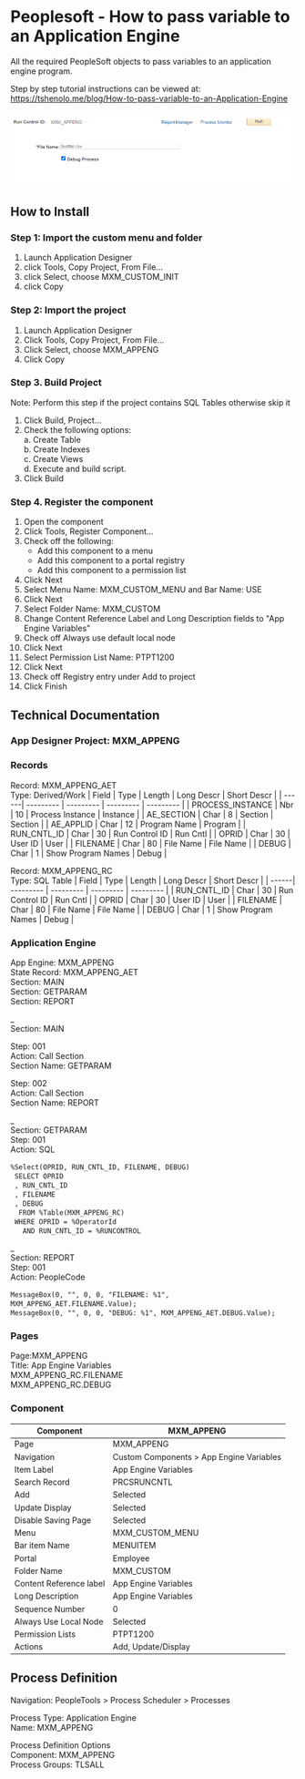 # Peoplesoft - How to pass variable to an Application Engine
All the required PeopleSoft objects to pass variables to an application engine program.

Step by step tutorial instructions can be viewed at: https://tshenolo.me/blog/How-to-pass-variable-to-an-Application-Engine

![Screenshot](screenshot.png)

## How to Install
### Step 1: Import the custom menu and folder
1. Launch Application Designer 
2. click Tools, Copy Project, From File...   
3. click Select, choose MXM_CUSTOM_INIT
4. click Copy

### Step 2: Import the project
1. Launch Application Designer
2. Click Tools, Copy Project, From File...   
3. Click Select, choose MXM_APPENG
4. Click Copy

### Step 3. Build Project 
Note: Perform this step if the project contains SQL Tables otherwise skip it
1.	Click Build, Project...
2.	Check the following options:  
    a.	Create Table  
    b.	Create Indexes  
    c.	Create Views  
    d.	Execute and build script.  
3.	Click Build

### Step 4. Register the component
1. Open the component
2. Click Tools, Register Component...
3. Check off the following:
   - Add this component to a menu
   - Add this component to a portal registry
   - Add this component to a permission list
4. Click Next
5. Select Menu Name: MXM_CUSTOM_MENU and Bar Name: USE
6. Click Next
7. Select Folder Name: MXM_CUSTOM
8. Change Content Reference Label and Long Description fields to "App Engine Variables"
9. Check off Always use default local node
10. Click Next
11. Select Permission List Name: PTPT1200
12. Click Next
13. Check off Registry entry under Add to project
14. Click Finish


## Technical Documentation
### App Designer Project: MXM_APPENG

### Records	
Record: MXM_APPENG_AET  
Type: Derived/Work
| Field | Type | Length | Long Descr | Short Descr |
| ------| --------- | --------- | --------- | --------- |
| PROCESS_INSTANCE | Nbr | 10 | Process Instance | Instance |
| AE_SECTION | Char | 8 | Section | Section |
| AE_APPLID | Char | 12 | Program Name | Program |
| RUN_CNTL_ID | Char | 30 | Run Control ID | Run Cntl |
| OPRID | Char | 30 | User ID | User |
| FILENAME | Char | 80 | File Name | File Name |
| DEBUG | Char | 1 | Show Program Names | Debug |

Record: MXM_APPENG_RC  
Type: SQL Table
| Field | Type | Length | Long Descr | Short Descr |
| ------| --------- | --------- | --------- | --------- |
| RUN_CNTL_ID | Char | 30 | Run Control ID | Run Cntl |
| OPRID | Char | 30 | User ID | User |
| FILENAME | Char | 80 | File Name | File Name |
| DEBUG | Char | 1 | Show Program Names | Debug |

### Application Engine
App Engine: MXM_APPENG   
State Record: MXM_APPENG_AET    
Section: MAIN    
Section: GETPARAM  
Section: REPORT  

_  
Section: MAIN  

Step: 001  
Action: Call Section  
Section Name: GETPARAM  
  
Step: 002  
Action: Call Section  
Section Name: REPORT  

_   
Section: GETPARAM  
Step: 001  
Action: SQL  

```
%Select(OPRID, RUN_CNTL_ID, FILENAME, DEBUG)   
 SELECT OPRID   
 , RUN_CNTL_ID   
 , FILENAME   
 , DEBUG  
  FROM %Table(MXM_APPENG_RC)   
 WHERE OPRID = %OperatorId   
   AND RUN_CNTL_ID = %RUNCONTROL
```

_   
Section: REPORT  
Step: 001  
Action: PeopleCode  

```
MessageBox(0, "", 0, 0, "FILENAME: %1", MXM_APPENG_AET.FILENAME.Value);
MessageBox(0, "", 0, 0, "DEBUG: %1", MXM_APPENG_AET.DEBUG.Value);
```


### Pages

Page:MXM_APPENG   
Title: App Engine Variables   
MXM_APPENG_RC.FILENAME    
MXM_APPENG_RC.DEBUG   
  

### Component

| Component | MXM_APPENG | 
| ------| --------- |
| Page | MXM_APPENG | 
| Navigation | Custom Components > App Engine Variables | 
| Item Label | App Engine Variables | 
| Search Record | PRCSRUNCNTL |
| Add | Selected | 
| Update Display | Selected |
| Disable Saving Page | Selected | 
| Menu | MXM_CUSTOM_MENU |
| Bar item Name | MENUITEM | 
| Portal | Employee |
| Folder Name | MXM_CUSTOM | 
| Content Reference label | App Engine Variables |
| Long Description | App Engine Variables | 
| Sequence Number | 0 |
| Always Use Local Node | Selected | 
| Permission Lists | PTPT1200 |
| Actions | Add, Update/Display |


## Process Definition

Navigation: PeopleTools > Process Scheduler > Processes  

Process Type: Application Engine  
Name: MXM_APPENG  

Process Definition Options  
Component: MXM_APPENG  
Process Groups: TLSALL  





 